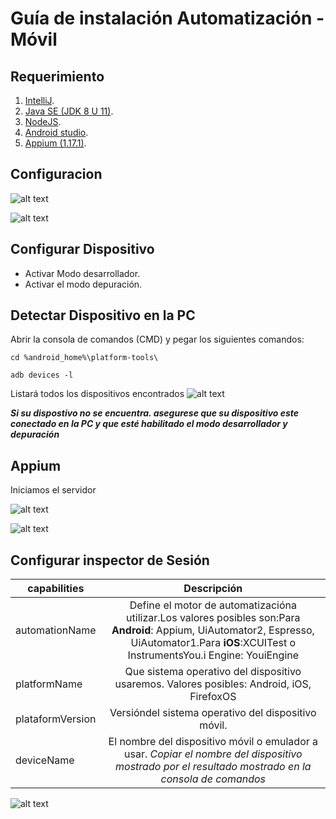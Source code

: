 # Guía de instalación Automatización - Móvil
## Requerimiento
1. [IntelliJ](https://www.jetbrains.com/es-es/idea/).
2. [Java SE (JDK 8 U 11)](https://www.oracle.com/java/technologies/downloads/).
3. [NodeJS](https://nodejs.org/es/).
4. [Android studio](https://developer.android.com/studio).
5. [Appium (1.17.1)](https://github.com/appium/appium-desktop/releases/tag/v1.17.1).

## Configuracion

![alt text](https://github.com/Maycolx/Automation-M-vil/blob/master/Movile%20automation/EV.png)

![alt text](https://github.com/Maycolx/Automation-M-vil/blob/master/Movile%20automation/C.png)

## Configurar Dispositivo

* Activar Modo desarrollador.
* Activar el modo depuración.

## Detectar Dispositivo en la PC
Abrir la consola de comandos (CMD) y pegar los siguientes comandos:
```
cd %android_home%\platform-tools\
```
```
adb devices -l
```

Listará todos los dispositivos encontrados
![alt text](https://github.com/Maycolx/Automation-M-vil/blob/master/Movile%20automation/dev.png)

***Si su dispostivo no se encuentra. asegurese que su dispositivo este conectado en la PC y que esté habilitado el modo desarrollador y depuración***

## Appium

Iniciamos el servidor

![alt text](https://github.com/Maycolx/Automation-M-vil/blob/master/Movile%20automation/Appium1.png)

![alt text](https://github.com/Maycolx/Automation-M-vil/blob/master/Movile%20automation/Appium2.png)

## Configurar inspector de Sesión

| capabilities        | Descripción        |
| -------------       |:------------------:|
| automationName      | Define el motor de automatizacióna utilizar.Los valores posibles son:Para **Android**: Appium, UiAutomator2, Espresso, UiAutomator1.Para **iOS**:XCUITest o InstrumentsYou.i Engine: YouiEngine |
| platformName       | Que sistema operativo del dispositivo usaremos. Valores posibles: Android, iOS, FirefoxOS  |
| plataformVersion    | Versióndel sistema operativo del dispositivo móvil.     |
| deviceName          |El nombre del dispositivo móvil o emulador a usar. *Copiar el nombre del dispositivo mostrado por el resultado mostrado en la consola de comandos*|

![alt text](https://github.com/Maycolx/Automation-M-vil/blob/master/Movile%20automation/Inspector%20sesion.png)
